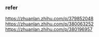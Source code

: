 ### refer
https://zhuanlan.zhihu.com/p/379852048
https://zhuanlan.zhihu.com/p/380063252
https://zhuanlan.zhihu.com/p/380196957